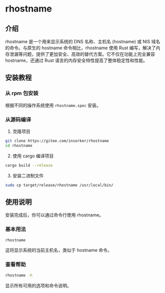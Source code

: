 # rhostname

## 介绍

rhostname 是一个用来显示系统的 DNS 名称、主机名 (hostname) 或 NIS 域名的命令。与原生的 hostname 命令相比，rhostname 使用 Rust 编写，解决了内存泄漏等问题，提供了更加安全、高效的替代方案。它不仅在功能上完全兼容 hostname，还通过 Rust 语言的内存安全特性提高了整体稳定性和性能。

## 安装教程

### 从 rpm 包安装

根据不同的操作系统使用 `rhostname.spec` 安装。

### 从源码编译

1. 克隆项目

```bash
git clone https://gitee.com/insorker/rhostname
cd rhostname
```

2. 使用 cargo 编译项目

```bash
cargo build --release
```

3. 安装二进制文件

```bash
sudo cp target/release/rhostname /usr/local/bin/
```

## 使用说明

安装完成后，你可以通过命令行使用 rhostname。

### 基本用法

```bash
rhostname
```

这将显示系统的当前主机名，类似于 hostname 命令。

### 查看帮助

```bash
rhostname -h
```

显示所有可用的选项和命令说明。